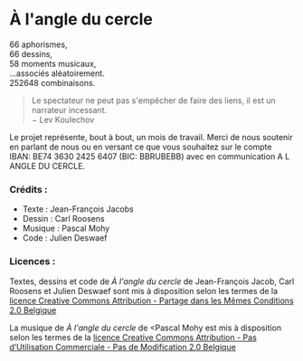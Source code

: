 À l'angle du cercle
===================

66 aphorismes,  
66 dessins,  
58 moments musicaux,  
...associés aléatoirement.  
252648 combinaisons.

> Le spectateur ne peut pas s'empêcher de faire des liens, il est un narrateur incessant.  
− Lev Koulechov

Le projet représente, bout à bout, un mois de travail. Merci de nous soutenir en parlant de nous ou en versant ce que vous souhaitez sur le compte IBAN: BE74 3630 2425 6407 (BIC: BBRUBEBB) avec en communication A L ANGLE DU CERCLE.

### Crédits :

* Texte : Jean-François Jacobs
* Dessin : Carl Roosens
* Musique : Pascal Mohy
* Code : Julien Deswaef

### Licences :

Textes, dessins et code de *À l'angle du cercle* de Jean-François Jacob, Carl Roosens et Julien Deswaef sont mis à disposition selon les termes de la [licence Creative Commons Attribution -  Partage dans les Mêmes Conditions 2.0 Belgique](http://creativecommons.org/licenses/by-sa/2.0/be/)

La musique de *À l'angle du cercle* de <Pascal Mohy est mis à disposition selon les termes de la [licence Creative Commons Attribution - Pas d’Utilisation Commerciale - Pas de Modification 2.0 Belgique](http://creativecommons.org/licenses/by-nc-nd/2.0/be/)